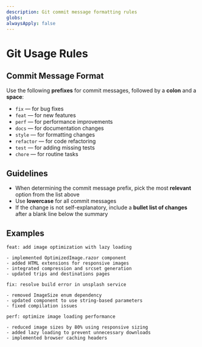```yaml
---
description: Git commit message formatting rules
globs: 
alwaysApply: false
---
```


# Git Usage Rules

## Commit Message Format

Use the following **prefixes** for commit messages, followed by a **colon** and a **space**:

- `fix` — for bug fixes
- `feat` — for new features
- `perf` — for performance improvements
- `docs` — for documentation changes
- `style` — for formatting changes
- `refactor` — for code refactoring
- `test` — for adding missing tests
- `chore` — for routine tasks

## Guidelines

- When determining the commit message prefix, pick the most **relevant** option from the list above
- Use **lowercase** for all commit messages
- If the change is not self-explanatory, include a **bullet list of changes** after a blank line below the summary

## Examples

```
feat: add image optimization with lazy loading

- implemented OptimizedImage.razor component
- added HTML extensions for responsive images
- integrated compression and srcset generation
- updated trips and destinations pages
```

```
fix: resolve build error in unsplash service

- removed ImageSize enum dependency
- updated component to use string-based parameters
- fixed compilation issues
```

```
perf: optimize image loading performance

- reduced image sizes by 80% using responsive sizing
- added lazy loading to prevent unnecessary downloads
- implemented browser caching headers
``` 